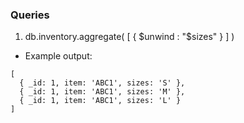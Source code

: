 ### Queries

1. db.inventory.aggregate( [ { $unwind : "$sizes" } ] )

- Example output:

```
[
  { _id: 1, item: 'ABC1', sizes: 'S' },
  { _id: 1, item: 'ABC1', sizes: 'M' },
  { _id: 1, item: 'ABC1', sizes: 'L' }
]
```
